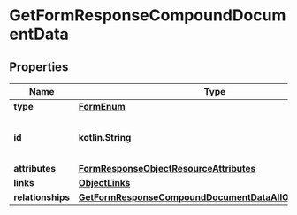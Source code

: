 
# GetFormResponseCompoundDocumentData

## Properties
| Name | Type | Description | Notes |
| ------------ | ------------- | ------------- | ------------- |
| **type** | [**FormEnum**](FormEnum.md) |  |  |
| **id** | **kotlin.String** | ID of the form. Generated by Klaviyo. |  |
| **attributes** | [**FormResponseObjectResourceAttributes**](FormResponseObjectResourceAttributes.md) |  |  |
| **links** | [**ObjectLinks**](ObjectLinks.md) |  |  |
| **relationships** | [**GetFormResponseCompoundDocumentDataAllOfRelationships**](GetFormResponseCompoundDocumentDataAllOfRelationships.md) |  |  [optional] |



